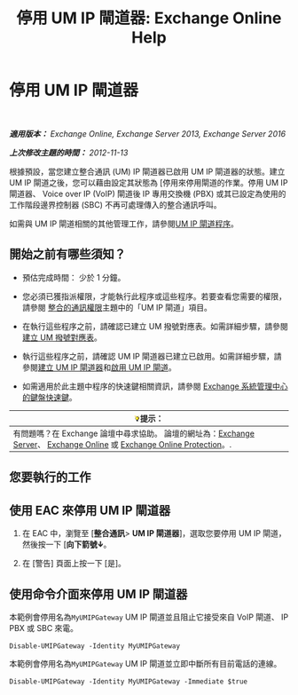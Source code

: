 ﻿---
title: '停用 UM IP 閘道器: Exchange Online Help'
TOCTitle: 停用 UM IP 閘道器
ms:assetid: fe3a8797-1230-49cb-a839-ccec238266b6
ms:mtpsurl: https://technet.microsoft.com/zh-tw/library/Bb125257(v=EXCHG.150)
ms:contentKeyID: 50474686
ms.date: 05/23/2018
mtps_version: v=EXCHG.150
ms.translationtype: MT
---

# 停用 UM IP 閘道器

 

_**適用版本：** Exchange Online, Exchange Server 2013, Exchange Server 2016_

_**上次修改主題的時間：** 2012-11-13_

根據預設，當您建立整合通訊 (UM) IP 閘道器已啟用 UM IP 閘道器的狀態。建立 UM IP 閘道之後，您可以藉由設定其狀態為 \[停用來停用閘道的作業。停用 UM IP 閘道器、 Voice over IP (VoIP) 閘道後 IP 專用交換機 (PBX) 或其已設定為使用的工作階段邊界控制器 (SBC) 不再可處理傳入的整合通訊呼叫。

如需與 UM IP 閘道相關的其他管理工作，請參閱[UM IP 閘道程序](um-ip-gateway-procedures-exchange-2013-help.md)。

## 開始之前有哪些須知？

  - 預估完成時間： 少於 1 分鐘。

  - 您必須已獲指派權限，才能執行此程序或這些程序。若要查看您需要的權限，請參閱 [整合的通訊權限](unified-messaging-permissions-exchange-2013-help.md)主題中的「UM IP 閘道」項目。

  - 在執行這些程序之前，請確認已建立 UM 撥號對應表。如需詳細步驟，請參閱[建立 UM 撥號對應表](create-a-um-dial-plan-exchange-2013-help.md)。

  - 執行這些程序之前，請確認 UM IP 閘道器已建立已啟用。如需詳細步驟，請參閱[建立 UM IP 閘道器](create-a-um-ip-gateway-exchange-2013-help.md)和[啟用 UM IP 閘道](enable-a-um-ip-gateway-exchange-2013-help.md)。

  - 如需適用於此主題中程序的快速鍵相關資訊，請參閱 [Exchange 系統管理中心的鍵盤快速鍵](keyboard-shortcuts-in-the-exchange-admin-center-exchange-online-protection-help.md)。

<table>
<thead>
<tr class="header">
<th><img src="images/Bb124558.tip(EXCHG.150).gif" title="提示" alt="提示" />提示：</th>
</tr>
</thead>
<tbody>
<tr class="odd">
<td>有問題嗎？在 Exchange 論壇中尋求協助。 論壇的網址為：<a href="https://go.microsoft.com/fwlink/p/?linkid=60612">Exchange Server</a>、 <a href="https://go.microsoft.com/fwlink/p/?linkid=267542">Exchange Online</a> 或 <a href="https://go.microsoft.com/fwlink/p/?linkid=285351">Exchange Online Protection</a>。.</td>
</tr>
</tbody>
</table>


## 您要執行的工作

## 使用 EAC 來停用 UM IP 閘道器

1.  在 EAC 中，瀏覽至 \[**整合通訊**\> **UM IP 閘道器**\]，選取您要停用 UM IP 閘道，然後按一下 \[**向下箭號**![向下箭號圖示](images/JJ150576.ef5ca57d-a033-457b-bd92-6361877c33d0(EXCHG.150).gif "向下箭號圖示")。

2.  在 \[警告\] 頁面上按一下 \[是\]。

## 使用命令介面來停用 UM IP 閘道器

本範例會停用名為`MyUMIPGateway` UM IP 閘道並且阻止它接受來自 VoIP 閘道、 IP PBX 或 SBC 來電。

    Disable-UMIPGateway -Identity MyUMIPGateway

本範例會停用名為`MyUMIPGateway` UM IP 閘道並立即中斷所有目前電話的連線。

    Disable-UMIPGateway -Identity MyUMIPGateway -Immediate $true

